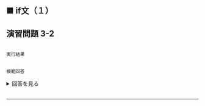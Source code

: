 ## ■ if文（１）

## 演習問題 3-2

```

```

`実行結果`

```

```

`模範回答`
<details>
<summary>回答を見る</summary>

```c
#include <stdio.h>

main() {
    
}
```
</details>

<br>

---